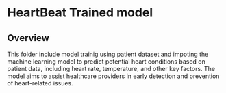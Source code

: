 # HeartBeat Trained model

## Overview

This folder include model trainig using patient dataset and impoting the  machine learning model  to predict potential heart conditions based on patient data, including heart rate, temperature, and other key factors. The model aims to assist healthcare providers in early detection and prevention of heart-related issues.

